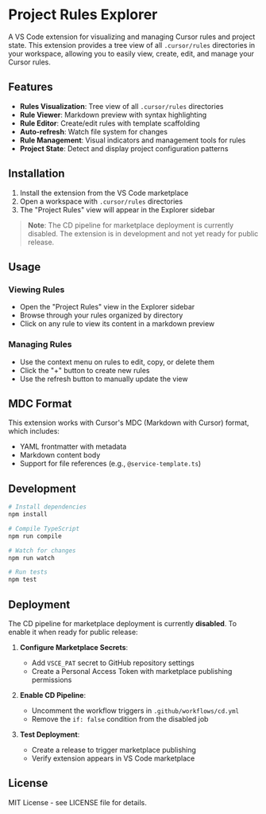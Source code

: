# Project Rules Explorer

A VS Code extension for visualizing and managing Cursor rules and project state. This extension provides a tree view of all `.cursor/rules` directories in your workspace, allowing you to easily view, create, edit, and manage your Cursor rules.

## Features

- **Rules Visualization**: Tree view of all `.cursor/rules` directories
- **Rule Viewer**: Markdown preview with syntax highlighting
- **Rule Editor**: Create/edit rules with template scaffolding
- **Auto-refresh**: Watch file system for changes
- **Rule Management**: Visual indicators and management tools for rules
- **Project State**: Detect and display project configuration patterns

## Installation

1. Install the extension from the VS Code marketplace
2. Open a workspace with `.cursor/rules` directories
3. The "Project Rules" view will appear in the Explorer sidebar

> **Note**: The CD pipeline for marketplace deployment is currently disabled. The extension is in development and not yet ready for public release.

## Usage

### Viewing Rules
- Open the "Project Rules" view in the Explorer sidebar
- Browse through your rules organized by directory
- Click on any rule to view its content in a markdown preview

### Managing Rules
- Use the context menu on rules to edit, copy, or delete them
- Click the "+" button to create new rules
- Use the refresh button to manually update the view

## MDC Format

This extension works with Cursor's MDC (Markdown with Cursor) format, which includes:
- YAML frontmatter with metadata
- Markdown content body
- Support for file references (e.g., `@service-template.ts`)

## Development

```bash
# Install dependencies
npm install

# Compile TypeScript
npm run compile

# Watch for changes
npm run watch

# Run tests
npm test
```

## Deployment

The CD pipeline for marketplace deployment is currently **disabled**. To enable it when ready for public release:

1. **Configure Marketplace Secrets**:
   - Add `VSCE_PAT` secret to GitHub repository settings
   - Create a Personal Access Token with marketplace publishing permissions

2. **Enable CD Pipeline**:
   - Uncomment the workflow triggers in `.github/workflows/cd.yml`
   - Remove the `if: false` condition from the disabled job

3. **Test Deployment**:
   - Create a release to trigger marketplace publishing
   - Verify extension appears in VS Code marketplace

## License

MIT License - see LICENSE file for details.

